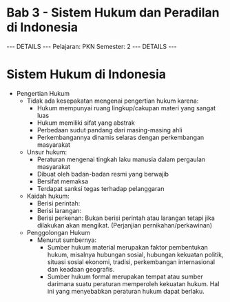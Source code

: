 # Bab 3 - Sistem Hukum dan Peradilan di Indonesia

--- DETAILS ---
Pelajaran: PKN
Semester: 2
--- DETAILS ---

# Sistem Hukum di Indonesia
- Pengertian Hukum
    - Tidak ada kesepakatan mengenai pengertian hukum karena:
        - Hukum mempunyai ruang lingkup/cakupan materi yang sangat luas
        - Hukum memiliki sifat yang abstrak
        - Perbedaan sudut pandang dari masing-masing ahli
        - Perkembangannya dinamis selaras dengan perkembangan masyarakat
    - Unsur hukum:
        - Peraturan mengenai tingkah laku manusia dalam pergaulan masyarakat
        - Dibuat oleh badan-badan resmi yang berwajib
        - Bersifat memaksa
        - Terdapat sanksi tegas terhadap pelanggaran
    - Kaidah hukum:
        - Berisi perintah: 
        - Berisi larangan: 
        - Berisi perkenan: Bukan berisi perintah atau larangan tetapi jika dilakukan akan mengikat. (Perjanjian pernikahan/perkawinan)
    - Penggolongan Hukum
        - Menurut sumbernya:
            - Sumber hukum material merupakan faktor pembentukan hukum, misalnya hubungan sosial, hubungan kekuatan politik, situasi sosial ekonomi, tradisi, perkembangan internasional dan keadaan geografis.
            - Sumber hukum formal merupakan tempat atau sumber darimana suatu peraturan memperoleh kekuatan hukum. Hal ini yang menyebabkan peraturan hukum dapat berlaku.